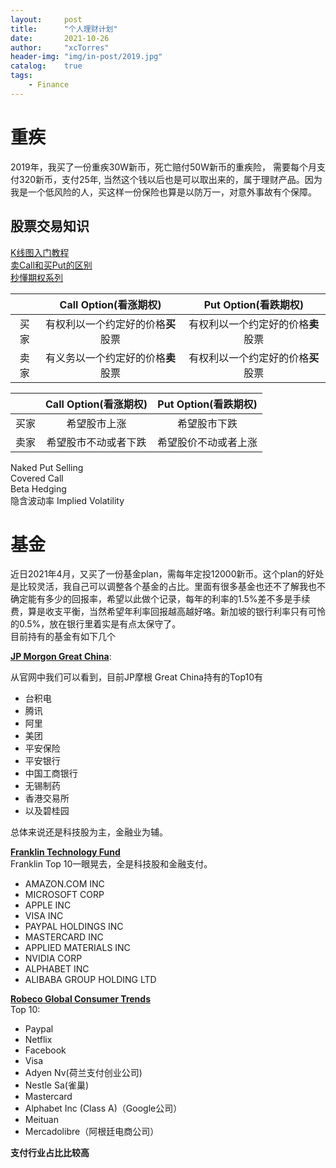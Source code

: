 ```yaml
---
layout:     post
title:      "个人理财计划"
date:       2021-10-26
author:     "xcTorres"
header-img: "img/in-post/2019.jpg"
catalog:    true
tags:
    - Finance
---  
```


# 重疾
2019年，我买了一份重疾30W新币，死亡赔付50W新币的重疾险， 需要每个月支付320新币，支付25年, 当然这个钱以后也是可以取出来的，属于理财产品。因为我是一个低风险的人，买这样一份保险也算是以防万一，对意外事故有个保障。

## 股票交易知识   
[K线图入门教程](https://www.bilibili.com/video/BV1L54y1d7DL)   
[卖Call和买Put的区别](https://zhuanlan.zhihu.com/p/37948354)  
[秒懂期权系列](https://www.youtube.com/watch?v=IunTigepa1I&list=PLN5R8P-UTWKOZqWpONYRTrjVc1FySLW03)  

|   | Call Option(看涨期权)| Put Option(看跌期权)|  
| :----: |  :----:  |  :----: |  
| 买家 |  有权利以一个约定好的价格**买**股票 |  有权利以一个约定好的价格**卖**股票|    
| 卖家 |  有义务以一个约定好的价格**卖**股票 | 有权利以一个约定好的价格**买**股票 |

|   | Call Option(看涨期权)| Put Option(看跌期权)|  
| :----: |  :----:  |  :----: |  
| 买家 |  希望股市上涨 |  希望股市下跌|    
| 卖家 |  希望股市不动或者下跌 | 希望股价不动或者上涨 |


Naked Put Selling  
Covered Call  
Beta Hedging  
隐含波动率 Implied Volatility

# 基金  
近日2021年4月，又买了一份基金plan，需每年定投12000新币。这个plan的好处是比较灵活，我自己可以调整各个基金的占比。里面有很多基金也还不了解我也不确定能有多少的回报率，希望以此做个记录，每年的利率的1.5%差不多是手续费，算是收支平衡，当然希望年利率回报越高越好咯。新加坡的银行利率只有可怜的0.5%，放在银行里着实是有点太保守了。  
目前持有的基金有如下几个  

[**JP Morgon Great China**](https://am.jpmorgan.com/lu/en/asset-management/per/products/jpm-greater-china-a-acc-usd-lu0210526801#/portfolio):  

从官网中我们可以看到，目前JP摩根 Great China持有的Top10有 
- 台积电  
- 腾讯  
- 阿里  
- 美团  
- 平安保险  
- 平安银行  
- 中国工商银行  
- 无锡制药  
- 香港交易所  
- 以及碧桂园  

总体来说还是科技股为主，金融业为辅。


[**Franklin Technology Fund**](https://www.franklintempleton.com.sg/investor/products/overview/4916/Z/franklin-technology-fund)  
Franklin Top 10一眼晃去，全是科技股和金融支付。
- AMAZON.COM INC  
- MICROSOFT CORP  
- APPLE INC  
- VISA INC  
- PAYPAL HOLDINGS INC  
- MASTERCARD INC  
- APPLIED MATERIALS INC  
- NVIDIA CORP  
- ALPHABET INC  
- ALIBABA GROUP HOLDING LTD

[**Robeco Global Consumer Trends**](https://www.robeco.com/sg/funds/prof-sg-en-11/robeco-global-consumer-trends-d-eur-lu0187079347.html#!#allocationtop10)  
Top 10:
- Paypal  
- Netflix  
- Facebook
- Visa  
- Adyen Nv(荷兰支付创业公司)  
- Nestle Sa(雀巢)  
- Mastercard  
- Alphabet Inc (Class A)（Google公司）  
- Meituan
- Mercadolibre（阿根廷电商公司）   

**支付行业占比比较高**
